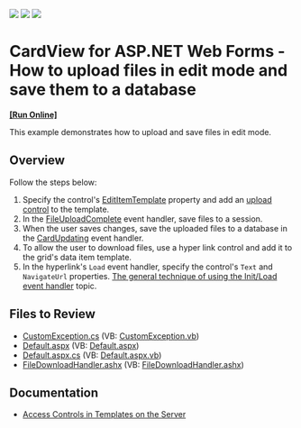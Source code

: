 <!-- default badges list -->
![](https://img.shields.io/endpoint?url=https://codecentral.devexpress.com/api/v1/VersionRange/128530329/16.2.3%2B)
[![](https://img.shields.io/badge/Open_in_DevExpress_Support_Center-FF7200?style=flat-square&logo=DevExpress&logoColor=white)](https://supportcenter.devexpress.com/ticket/details/T578527)
[![](https://img.shields.io/badge/📖_How_to_use_DevExpress_Examples-e9f6fc?style=flat-square)](https://docs.devexpress.com/GeneralInformation/403183)
<!-- default badges end -->

# CardView for ASP.NET Web Forms - How to upload files in edit mode and save them to a database
<!-- run online -->
**[[Run Online]](https://codecentral.devexpress.com/t578527/)**
<!-- run online end -->

This example demonstrates how to upload and save files in edit mode.

## Overview

Follow the steps below:

1. Specify the control's [EditItemTemplate](https://docs.devexpress.com/AspNet/DevExpress.Web.CardViewColumn.EditItemTemplate) property and add an [upload control](https://docs.devexpress.com/AspNet/DevExpress.Web.ASPxUploadControl) to the template.
2. In the [FileUploadComplete](https://docs.devexpress.com/AspNet/DevExpress.Web.ASPxUploadControl.FileUploadComplete) event handler, save files to a session.
3. When the user saves changes, save the uploaded files to a database in the [CardUpdating](https://docs.devexpress.com/AspNet/DevExpress.Web.ASPxCardView.CardUpdating) event handler.
4. To allow the user to download files, use a hyper link control and add it to the grid's data item template.
5. In the hyperlink's `Load` event handler, specify the control's `Text` and `NavigateUrl` properties. <a href="https://www.devexpress.com/Support/Center/Question/Details/K18282/the-general-technique-of-using-the-init-load-event-handler">The general technique of using the Init/Load event handler</a> topic.</p>

## Files to Review

* [CustomException.cs](./CS/App_Code/CustomException.cs) (VB: [CustomException.vb](./VB/App_Code/CustomException.vb))
* [Default.aspx](./CS/Default.aspx) (VB: [Default.aspx](./VB/Default.aspx))
* [Default.aspx.cs](./CS/Default.aspx.cs) (VB: [Default.aspx.vb](./VB/Default.aspx.vb))
* [FileDownloadHandler.ashx](./CS/FileDownloadHandler.ashx) (VB: [FileDownloadHandler.ashx](./VB/FileDownloadHandler.ashx))

## Documentation

* [Access Controls in Templates on the Server](https://docs.devexpress.com/AspNet/403575/common-concepts/access-controls-in-templates-on-the-server)
